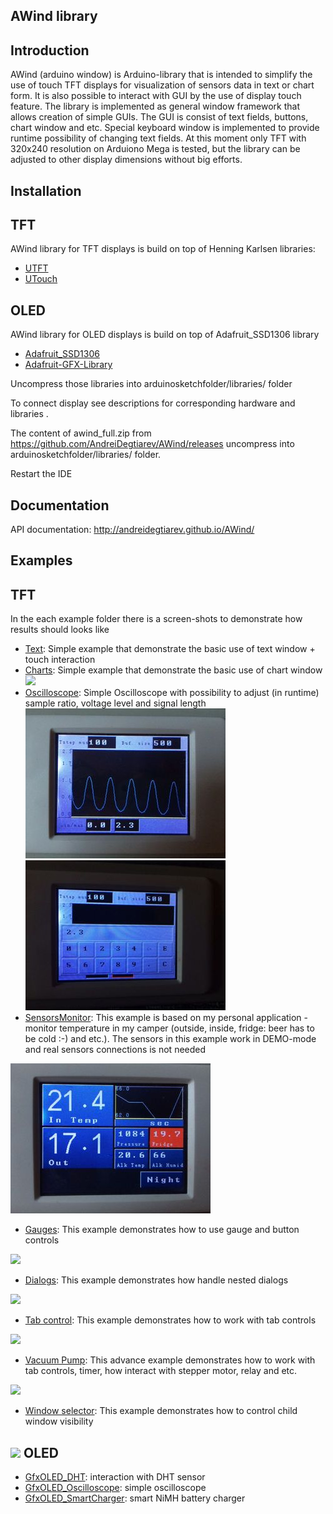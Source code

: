 AWind library
-------------
Introduction
------------
AWind (arduino window) is Arduino-library that is intended to simplify the use of touch TFT displays for visualization of sensors data in text or chart form. It is also possible to interact with GUI by the use of display touch feature. 
The library is implemented as general window framework that allows creation of simple GUIs. The GUI is consist of text fields, buttons, chart window and etc. 
Special keyboard window is implemented to provide runtime possibility of changing text fields.
At this moment only TFT with 320x240 resolution on Arduiono Mega is tested, but the library can be adjusted to other display dimensions without big efforts.

Installation
------------
TFT
------------
AWind library for TFT displays is build on top of Henning Karlsen libraries: 
* [UTFT](http://www.rinkydinkelectronics.com/library.php?id=51)
* [UTouch](http://www.rinkydinkelectronics.com/library.php?id=55)

OLED
------------
AWind library for OLED displays is build on top of Adafruit_SSD1306 library
* [Adafruit_SSD1306](https://github.com/adafruit/Adafruit_SSD1306)
* [Adafruit-GFX-Library ](https://github.com/adafruit/Adafruit-GFX-Library)

Uncompress those libraries into  arduinosketchfolder/libraries/ folder

To connect display see descriptions for corresponding hardware and libraries .

The content of awind_full.zip from https://github.com/AndreiDegtiarev/AWind/releases uncompress into arduinosketchfolder/libraries/ folder.

Restart the IDE

Documentation
------------
API documentation: http://andreidegtiarev.github.io/AWind/

Examples
--------
TFT
--------
In the each example folder there is a screen-shots to demonstrate how results should looks like
* [Text](https://github.com/AndreiDegtiarev/AWind/examples/Text): Simple example that demonstrate the basic use of text window + touch interaction
* [Charts](https://github.com/AndreiDegtiarev/AWind/examples/Charts): Simple example that demonstrate the basic use of chart window 
![](examples/Charts/Example.JPG)
* [Oscilloscope](https://github.com/AndreiDegtiarev/AWind/examples/Oscilloscope): Simple Oscilloscope with possibility to adjust (in runtime) sample ratio, voltage level and signal length
![](examples/Oscilloscope/Example.JPG)
![](examples/Oscilloscope/Example1.JPG)
* [SensorsMonitor](https://github.com/AndreiDegtiarev/AWind/examples/Oscilloscopeexamples/SensorsMonitor): This example is based on my personal application - monitor temperature in my camper (outside, inside, fridge: beer has to be cold :-) and etc.). The sensors in this example work in DEMO-mode and real sensors connections is not needed

![](examples/SensorsMonitor/Example.JPG)
* [Gauges](https://github.com/AndreiDegtiarev/AWind/examples/Oscilloscopeexamples/Gauges): This example demonstrates how to use gauge and button controls

![](examples/Gauges/Example.JPG)
* [Dialogs](https://github.com/AndreiDegtiarev/AWind/examples/Oscilloscopeexamples/Dialogs): This example demonstrates how handle nested dialogs

![](examples/Dialogs/Example.JPG)
* [Tab control](https://github.com/AndreiDegtiarev/AWind/examples/Oscilloscopeexamples/TabControl): This example demonstrates how to work with tab controls

![](examples/TabControl/Example.JPG)
* [Vacuum Pump](https://github.com/AndreiDegtiarev/AWind/examples/Oscilloscopeexamples/VacuumPump): This advance example demonstrates how to work with tab controls, timer, how interact with stepper motor, relay and etc.

![](examples/VacuumPump/VacuumPump.JPG)
* [Window selector](https://github.com/AndreiDegtiarev/AWind/examples/Oscilloscopeexamples/WindowSelector): This example demonstrates how to control child window visibility

![](examples/WindowSelector/Example.JPG)
OLED
--------
* [GfxOLED_DHT](https://github.com/AndreiDegtiarev/AWind/tree/master/examples/GfxOLED_DHT): interaction with DHT sensor
* [GfxOLED_Oscilloscope](https://github.com/AndreiDegtiarev/AWind/tree/master/examples/GfxOLED_Oscilloscope): simple oscilloscope
* [GfxOLED_SmartCharger](https://github.com/AndreiDegtiarev/AWind/tree/master/examples/GfxOLED_Oscilloscope): smart NiMH battery charger

